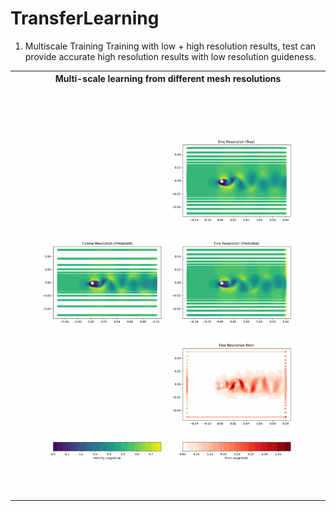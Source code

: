 # TransferLearning

1. Multiscale Training
Training with low + high resolution results, test can provide accurate high resolution results with low resolution guideness. 


<table>
  <tr>
    <th>Multi-scale learning from different mesh resolutions</th>
  </tr>
  <tr>
    <td><img src="multiscale_comparison.gif" width="600" /></td>
  </tr>
</table>
